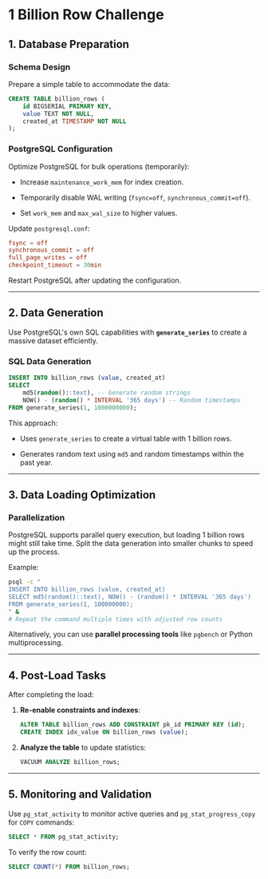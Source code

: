 # 1 Billion Row Challenge

## 1. Database Preparation

### Schema Design

Prepare a simple table to accommodate the data:

```sql
CREATE TABLE billion_rows (
    id BIGSERIAL PRIMARY KEY,
    value TEXT NOT NULL,
    created_at TIMESTAMP NOT NULL
);
```

### PostgreSQL Configuration

Optimize PostgreSQL for bulk operations (temporarily):

- Increase `maintenance_work_mem` for index creation.

- Temporarily disable WAL writing (`fsync=off`, `synchronous_commit=off`).

- Set `work_mem` and `max_wal_size` to higher values.

Update `postgresql.conf`:

```conf
fsync = off
synchronous_commit = off
full_page_writes = off
checkpoint_timeout = 30min
```

Restart PostgreSQL after updating the configuration.

---

## 2. Data Generation

Use PostgreSQL's own SQL capabilities with **`generate_series`** to create a massive dataset efficiently.

### SQL Data Generation

```sql
INSERT INTO billion_rows (value, created_at)
SELECT
    md5(random()::text), -- Generate random strings
    NOW() - (random() * INTERVAL '365 days') -- Random timestamps
FROM generate_series(1, 1000000000);
```

This approach:

- Uses `generate_series` to create a virtual table with 1 billion rows.

- Generates random text using `md5` and random timestamps within the past year.

---

## 3. Data Loading Optimization

### Parallelization

PostgreSQL supports parallel query execution, but loading 1 billion rows might still take time. Split the data generation into smaller chunks to speed up the process.

Example:

```bash
psql -c "
INSERT INTO billion_rows (value, created_at)
SELECT md5(random()::text), NOW() - (random() * INTERVAL '365 days')
FROM generate_series(1, 100000000);
" &
# Repeat the command multiple times with adjusted row counts
```

Alternatively, you can use **parallel processing tools** like `pgbench` or Python multiprocessing.

---

## 4. Post-Load Tasks

After completing the load:

1. **Re-enable constraints and indexes**:

   ```sql
   ALTER TABLE billion_rows ADD CONSTRAINT pk_id PRIMARY KEY (id);
   CREATE INDEX idx_value ON billion_rows (value);
   ```

2. **Analyze the table** to update statistics:

   ```sql
   VACUUM ANALYZE billion_rows;
   ```

---

## 5. Monitoring and Validation

Use `pg_stat_activity` to monitor active queries and `pg_stat_progress_copy` for `COPY` commands:

```sql
SELECT * FROM pg_stat_activity;
```

To verify the row count:

```sql
SELECT COUNT(*) FROM billion_rows;
```
